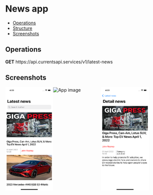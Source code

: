 # News app

 - [Operations](#operations)
 - [Structure](#structure)
 - [Screenshots](#screenshots)
 
 <h2>Operations</h2>
 <p><b>GET</b> https://api.currentsapi.services/v1/latest-news</p>
 <h2>Screenshots</h2>
 <div style="display:flex;">
 <img alt="App image" src="Screenshots/main.png" width="30%">
 <img alt="App image" src="Screenshots/short.png" width="30%">
 <img alt="App image" src="Screenshots/detail.png" width="30%">
 
 </div>

